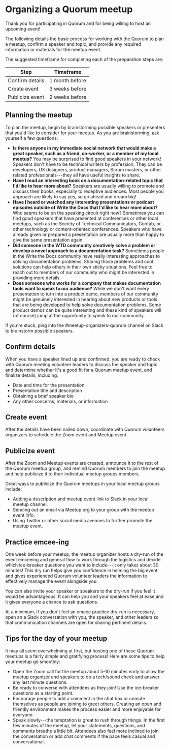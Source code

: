 # Organizing a Quorum meetup

Thank you for participating in Quorum and for being willing to host an upcoming event!

The following details the basic process for working with the Quorum to plan a meetup, confirm a speaker and topic, and provide any required information or materials for the meetup event.

The suggested timeframe for completing each of the preparation steps are:

|  Step              |  Timeframe          |
|  ---------------   |  ----------------   |
|   Confirm details  |   1 month before    |
|   Create event     |   3 weeks before    |
|   Publicize event  |   2 weeks before    |

## Planning the meetup

To plan the meetup, begin by brainstorming possible speakers or presenters that you'd like to consider for your meetup. As you are brainstorming, ask yourself a few questions:

- **Is there anyone in my immediate social network that would make a great speaker, such as a friend, co-worker, or a member of my local meetup?** You may be surprised to find good speakers in your network! Speakers don't have to be technical writers by profession. They can be developers, UX designers, product managers, Scrum masters, or other related professionals---they all have useful insights to share.
- **Have I read an interesting book on a documentation-related topic that I'd like to hear more about?** Speakers are usually willing to promote and discuss their books, especially to receptive audiences. Most people you approach are likely to say yes, so go ahead and dream big!
- **Have I heard or watched any interesting presentations or podcast episodes outside of Write the Docs that I'd like to hear more about?** Who seems to be on the speaking circuit right now? Sometimes you can find good speakers that have presented at conferences or other local meetups, such as the Society of Technical Communicators, Confab, or other technology or content-oriented conferences. Speakers who have already given or prepared a presentation are usually more than happy to give the same presentation again.
- **Did someone in the WTD community creatively solve a problem or develop a novel approach to a documentation task?** Sometimes people in the Write the Docs community have really interesting approaches to solving documentation problems. Sharing those problems and cool solutions can help others in their own sticky situations. Feel free to reach out to members of our community who might be interested in providing more details.
- **Does someone who works for a company that makes documentation tools want to speak to our audience?** While we don't want every presentation to turn into a product demo, members of our community might be genuinely interested in hearing about new products or tools that are being developed to help solve documentation problems. Some product demos can be quite interesting and these kind of speakers will (of course) jump at the opportunity to speak to our community.

If you're stuck, ping into the #meetup-organizers-quorum channel on Slack to brainstorm possible speakers. 

## Confirm details

When you have a speaker lined up and confirmed, you are ready to check with Quorum meeting volunteer leaders to discuss the speaker and topic and determine whether it's a good fit for a Quorum meetup event, and finalize details, including:

*  Date and time for the presentation
*  Presentation title and description
*  Obtaining a brief speaker bio
*  Any other concerns, materials, or information

## Create event

After the details have been nailed down, coordinate with Quorum volunteers organizers to schedule the Zoom event and Meetup event.

## Publicize event

After the Zoom and Meetup events are created, announce it to the rest of the Quorum meetup group, and remind Quorum members to join the meetup and help publicize it to their individual meetup groups members.

Great ways to publicize the Quorum meetups in your local meetup groups include:

*  Adding a description and meetup event link to Slack in your local meetup channel.
*  Sending out an email via Meetup.org to your group with the meetup event info.
*  Using Twitter or other social media avenues to further promote the meetup event.

## Practice emcee-ing

One week before your meetup, the meetup organizer hosts a dry-run of the event emceeing and general flow to work through the logistics and decide which ice-breaker questions you want to include---it only takes about 30 minutes! This dry run helps give you confidence in helming the big event and gives experienced Quorum volunteer leaders the information to effectively manage the event alongside you.

You can also invite your speaker or speakers to the dry-run if you feel it would be advantageous. It can help you and your speakers feel at ease and it gives everyone a chance to ask questions.

At a minimum, if you don't feel an emcee practice dry-run is necessary, open an a Slack conversation with you, the speaker, and other leaders so that communication channels are open for sharing pertinent details.

## Tips for the day of your meetup

It may all seem overwhelming at first, but hosting one of these Quorum meetups is a fairly simple and gratifying process! Here are some tips to help your meetup go smoothly:

* Open the Zoom call for the meetup about 5-10 minutes early to allow the meetup organizer and speakers to do a tech/sound check and answer any last minute questions.
* Be ready to converse with attendees as they join! Use the ice-breaker questions as a starting point.
* Encourage people to add a comment in the chat box or unmute themselves as people are joining to greet others. Creating an open and friendly environment makes the process easier and more enjoyable for everyone.
* Speak slowly---the temptation is great to rush through things. In the first few minutes of the meetup, let your statements, questions, and comments breathe a little bit. Attendees also feel more inclined to join the conversation or add chat comments if the pace feels casual and conversational.

<!-- ## Resources

See the following resources for more information:

* [Meeting agenda](meeting-agenda-detailed.md)
* [Meetup publicity](meetup-publicity-detailed.md)
* [Meetup schedule](meetup-schedule-detailed.md)
* [Emcee script](emcee-script.md) -->
